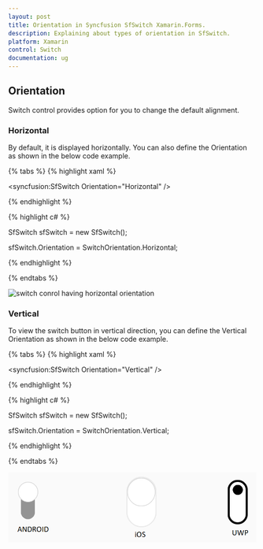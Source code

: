 ```yaml
---
layout: post
title: Orientation in Syncfusion SfSwitch Xamarin.Forms.
description: Explaining about types of orientation in SfSwitch.
platform: Xamarin
control: Switch
documentation: ug
---
```


## Orientation

Switch control provides option for you to change the default alignment. 

### Horizontal 

By default, it is displayed horizontally. You can also define the Orientation as shown in the below code example.

{% tabs %}
{% highlight xaml %}

<syncfusion:SfSwitch Orientation="Horizontal" />

{% endhighlight %}

{% highlight c# %}

SfSwitch sfSwitch = new SfSwitch();

sfSwitch.Orientation = SwitchOrientation.Horizontal;

{% endhighlight %}

{% endtabs %}

![switch conrol having horizontal orientation](images/horizontal.png)

### Vertical

To view the switch button in vertical direction, you can define the Vertical Orientation as shown in the below code example.

{% tabs %}
{% highlight xaml %}

<syncfusion:SfSwitch Orientation="Vertical" />

{% endhighlight %}

{% highlight c# %}

SfSwitch sfSwitch = new SfSwitch();

sfSwitch.Orientation = SwitchOrientation.Vertical;

{% endhighlight %}

{% endtabs %}

![switch conrol having vertical orientation](images/vertical.png)